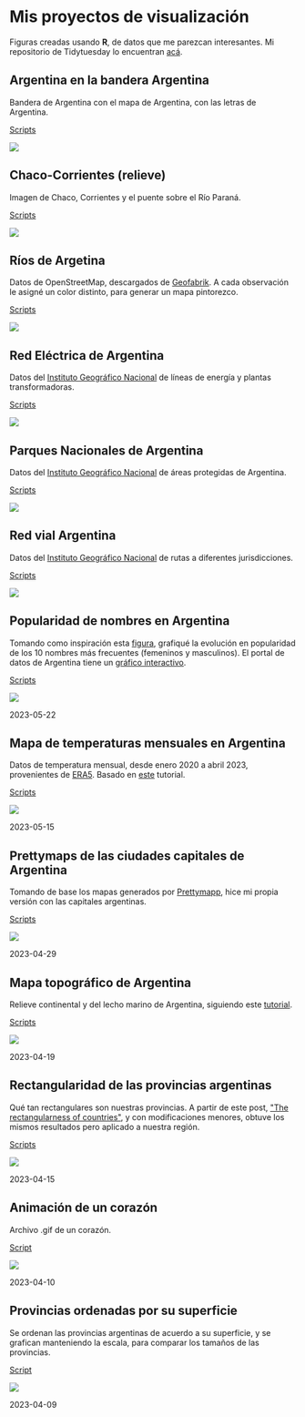 # Mis proyectos de visualización

Figuras creadas usando **R**, de datos que me parezcan interesantes. Mi repositorio de Tidytuesday lo encuentran [acá](https://github.com/vhgauto/tidytuesday).

## Argentina en la bandera Argentina

Bandera de Argentina con el mapa de Argentina, con las letras de Argentina.

[Scripts](arg_3x3/script_001.R)

![](arg_3x3/arg.png)

## Chaco-Corrientes (relieve)

Imagen de Chaco, Corrientes y el puente sobre el Río Paraná.

[Scripts](mapa_relieve/script_puente.R)

![](mapa_relieve/puente.png)

## Ríos de Argetina

Datos de OpenStreetMap, descargados de [Geofabrik](https://download.geofabrik.de/south-america.html). A cada observación le asigné un color distinto, para generar un mapa pintorezco.

[Scripts](osm/script__001.R)

![](osm/viz.png)

## Red Eléctrica de Argentina

Datos del [Instituto Geográfico Nacional](https://www.ign.gob.ar/NuestrasActividades/InformacionGeoespacial/CapasSIG) de líneas de energía y plantas transformadoras.

[Scripts](ign_electricidad/script__001.R)

![](ign_electricidad/viz.png)

## Parques Nacionales de Argentina

Datos del [Instituto Geográfico Nacional](https://www.ign.gob.ar/NuestrasActividades/InformacionGeoespacial/CapasSIG) de áreas protegidas de Argentina.

[Scripts](ign_parques/script__001.R)

![](ign_parques/viz.png)

## Red vial Argentina

Datos del [Instituto Geográfico Nacional](https://www.ign.gob.ar/NuestrasActividades/InformacionGeoespacial/CapasSIG) de rutas a diferentes jurisdicciones.

[Scripts](ign_red_vial/script__001.R)

![](ign_red_vial/viz.png)

## Popularidad de nombres en Argentina

Tomando como inspiración esta [figura](https://nombres.datos.gob.ar/), grafiqué la evolución en popularidad de los 10 nombres más frecuentes (femeninos y masculinos). El portal de datos de Argentina tiene un [gráfico interactivo](https://nombres.datos.gob.ar/).

[Scripts](nombres/script__001.R)

![](nombres/viz_M.png)

2023-05-22

## Mapa de temperaturas mensuales en Argentina

Datos de temperatura mensual, desde enero 2020 a abril 2023, provenientes de [ERA5](https://cds.climate.copernicus.eu/cdsapp#!/dataset/reanalysis-era5-land-monthly-means?tab=overview). Basado en [este](https://www.youtube.com/watch?v=2VHuaFqtAsY) tutorial.

[Scripts](clima_temperatura/script__001.R)

![](clima_temperatura/viz.png)

2023-05-15

## Prettymaps de las ciudades capitales de Argentina

Tomando de base los mapas generados por [Prettymapp](https://chrieke-prettymapp-streamlit-prettymappapp-1k0qxh.streamlit.app/), hice mi propia versión con las capitales argentinas.

[Scripts](pretty_map/script__001.R)

![](pretty_map/map/CapitalFederal_Obelisco.png)

2023-04-29

## Mapa topográfico de Argentina

Relieve continental y del lecho marino de Argentina, siguiendo este [tutorial](https://www.youtube.com/watch?v=zoLChBALc1k).

[Scripts](mapa_topografico/script__001.R)

![](mapa_topografico/viz.png)

2023-04-19

## Rectangularidad de las provincias argentinas

Qué tan rectangulares son nuestras provincias. A partir de este post, ["The rectangularness of countries"](https://pappubahry.com/misc/rectangles/), y con modificaciones menores, obtuve los mismos resultados pero aplicado a nuestra región.

[Scripts](provincia_rectangulo/script__001.R)

![](provincia_rectangulo/viz.png)

2023-04-15

## Animación de un corazón

Archivo .gif de un corazón.

[Script](corazon_gif/script__001.R)

![](https://raw.githubusercontent.com/vhgauto/viz/main/corazon_gif/viz.gif)

2023-04-10

## Provincias ordenadas por su superficie

Se ordenan las provincias argentinas de acuerdo a su superficie, y se grafican manteniendo la escala, para comparar los tamaños de las provincias.

[Script](provincia_superficie/script__001.R)

![](provincia_superficie/viz.png)

2023-04-09
